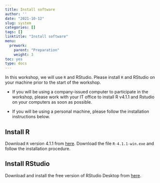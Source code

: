 ```yaml
---
title: Install software
author: ''
date: "2021-10-12"
slug: system
categories: []
tags: []
linktitle: "Install software"
menu:
  prework:
    parent: "Preparation"
    weight: 3
toc: yes
type: docs
---
```


In this workshop, we will use `R` and RStudio. Please install `R` and RStudio on your machine prior to the start of the workshop.

- If you will be using a company-issued computer to participate in the workshop, please work with your IT office to install R v4.1.1 and Rstudio on your computers as soon as possible. 

- If you will be using a personal machine, please follow the installation instructions below.

## Install R

Download `R` version 4.1.1 from [here](https://cran.r-project.org/bin/windows/base/old/4.1.1/). Download the file `R-4.1.1-win.exe` and follow the installation procedure.

## Install RStudio

Download and install the free version of RStudio Desktop from [here](https://rstudio.com/products/rstudio/download/#download).

